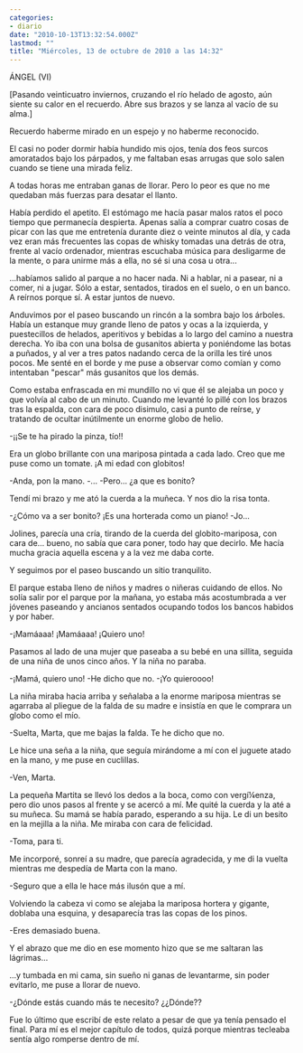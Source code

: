 ```yaml
---
categories:
- diario
date: "2010-10-13T13:32:54.000Z"
lastmod: ""
title: "Miércoles, 13 de octubre de 2010 a las 14:32"
---
```


ÁNGEL (VI)


[Pasando veinticuatro inviernos, cruzando el rí­o helado de agosto, aún siente su calor en el recuerdo. Abre sus brazos y se lanza al vací­o de su alma.]

Recuerdo haberme mirado en un espejo y no haberme reconocido.

El casi no poder dormir habí­a hundido mis ojos, tení­a dos feos surcos amoratados bajo los párpados, y me faltaban esas arrugas que solo salen cuando se tiene una mirada feliz.

A todas horas me entraban ganas de llorar. Pero lo peor es que no me quedaban más fuerzas para desatar el llanto.

Habí­a perdido el apetito. El estómago me hací­a pasar malos ratos el poco tiempo que permanecí­a despierta. Apenas salí­a a comprar cuatro cosas de picar con las que me entretení­a durante diez o veinte minutos al dí­a, y cada vez eran más frecuentes las copas de whisky tomadas una detrás de otra, frente al vací­o ordenador, mientras escuchaba música para desligarme de la mente, o para unirme más a ella, no sé si una cosa u otra...

...habí­amos salido al parque a no hacer nada. Ni a hablar, ni a pasear, ni a comer, ni a jugar. Sólo a estar, sentados, tirados en el suelo, o en un banco. A reí­rnos porque sí­. A estar juntos de nuevo.

Anduvimos por el paseo buscando un rincón a la sombra bajo los árboles. Habí­a un estanque muy grande lleno de patos y ocas a la izquierda, y puestecillos de helados, aperitivos y bebidas a lo largo del camino a nuestra derecha. Yo iba con una bolsa de gusanitos abierta y poniéndome las botas a puñados, y al ver a tres patos nadando cerca de la orilla les tiré unos pocos. Me senté en el borde y me puse a observar como comí­an y como intentaban "pescar" más gusanitos que los demás.

Como estaba enfrascada en mi mundillo no vi que él se alejaba un poco y que volví­a al cabo de un minuto. Cuando me levanté lo pillé con los brazos tras la espalda, con cara de poco disimulo, casi a punto de reí­rse, y tratando de ocultar inútilmente un enorme globo de helio.

-¡¡Se te ha pirado la pinza, tí­o!!

Era un globo brillante con una mariposa pintada a cada lado. Creo que me puse como un tomate. ¡A mi edad con globitos!

-Anda, pon la mano.
-...
-Pero... ¿a que es bonito?

Tendí­ mi brazo y me ató la cuerda a la muñeca. Y nos dio la risa tonta.

-¿Cómo va a ser bonito? ¡Es una horterada como un piano!
-Jo...

Jolines, parecí­a una crí­a, tirando de la cuerda del globito-mariposa, con cara de... bueno, no sabí­a que cara poner, todo hay que decirlo. Me hací­a mucha gracia aquella escena y a la vez me daba corte.

Y seguimos por el paseo buscando un sitio tranquilito.

El parque estaba lleno de niños y madres o niñeras cuidando de ellos. No solí­a salir por el parque por la mañana, yo estaba más acostumbrada a ver jóvenes paseando y ancianos sentados ocupando todos los bancos habidos y por haber.

-¡Mamáaaa! ¡Mamáaaa! ¡Quiero uno!

Pasamos al lado de una mujer que paseaba a su bebé en una sillita, seguida de una niña de unos cinco años. Y la niña no paraba.

-¡Mamá, quiero uno!
-He dicho que no.
-¡Yo quieroooo!

La niña miraba hacia arriba y señalaba a la enorme mariposa mientras se agarraba al pliegue de la falda de su madre e insistí­a en que le comprara un globo como el mí­o.

-Suelta, Marta, que me bajas la falda. Te he dicho que no.

Le hice una seña a la niña, que seguí­a mirándome a mí­ con el juguete atado en la mano, y me puse en cuclillas.

-Ven, Marta.

La pequeña Martita se llevó los dedos a la boca, como con vergí¼enza, pero dio unos pasos al frente y se acercó a mí­. Me quité la cuerda y la até a su muñeca. Su mamá se habí­a parado, esperando a su hija. Le di un besito en la mejilla a la niña. Me miraba con cara de felicidad.

-Toma, para ti.

Me incorporé, sonreí­ a su madre, que parecí­a agradecida, y me di la vuelta mientras me despedí­a de Marta con la mano.

-Seguro que a ella le hace más ilusón que a mí­.

Volviendo la cabeza vi como se alejaba la mariposa hortera y gigante, doblaba una esquina, y desaparecí­a tras las copas de los pinos.

-Eres demasiado buena.

Y el abrazo que me dio en ese momento hizo que se me saltaran las lágrimas...

...y tumbada en mi cama, sin sueño ni ganas de levantarme, sin poder evitarlo, me puse a llorar de nuevo.

-¿Dónde estás cuando más te necesito? ¿¿Dónde??

Fue lo último que escribí­ de este relato a pesar de que ya tení­a pensado el final. Para mí­ es el mejor capí­tulo de todos, quizá porque mientras tecleaba sentí­a algo romperse dentro de mí­.